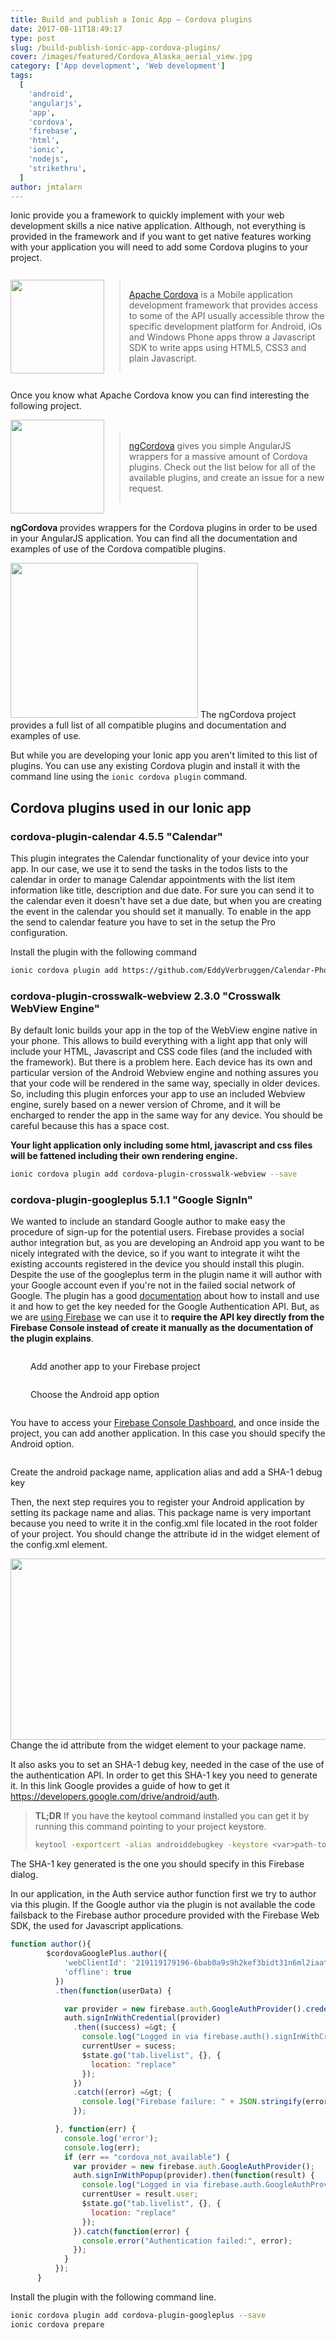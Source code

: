 ```yaml
---
title: Build and publish a Ionic App – Cordova plugins
date: 2017-08-11T18:49:17
type: post
slug: /build-publish-ionic-app-cordova-plugins/
cover: /images/featured/Cordova_Alaska_aerial_view.jpg
category: ['App development', 'Web development']
tags:
  [
    'android',
    'angularjs',
    'app',
    'cordova',
    'firebase',
    'html',
    'ionic',
    'nodejs',
    'strikethru',
  ]
author: jmtalarn
---
```


Ionic provide you a framework to quickly implement with your web development skills a nice native application. Although, not everything is provided in the framework and if you want to get native features working with your application you will need to add some Cordova plugins to your project.
<!--more-->
<div style="display: flex; align-items: center; justify-content: center;">
  <img class="size-thumbnail" src="../images/q5Jmvu10tV-150x150.png" alt="" width="150" height="150" />
  <blockquote><p><a href="http://cordova.apache.org/">Apache Cordova</a> is a Mobile application development framework that provides access to some of the API usually accessible throw the specific development platform for Android, iOs and Windows Phone apps throw a Javascript SDK to write apps using HTML5, CSS3 and plain Javascript.</p></blockquote>
</div>
<p style="display: block; clear: both;">Once you know what Apache Cordova know you can find interesting the following project.</p>
<div style="display: flex; align-items: center; justify-content: center;">
  <img class="size-thumbnail" src="../images/ngcordova-150x150.png" alt="" width="150" height="150" />
  <blockquote><p><a href="http://ngcordova.com/" target="_blank" rel="noopener">ngCordova</a> gives you simple AngularJS wrappers for a massive amount of Cordova plugins. Check out the list below for all of the available plugins, and create an issue for a new request.</p></blockquote>
</div>
<p style="display: block; clear: both;"><strong>ngCordova </strong>provides wrappers for the Cordova plugins in order to be used in your AngularJS application. You can find all the documentation and examples of use of the Cordova compatible plugins.</p>
<p><img class="size-medium" src="../images/ngCordova-Plugins-by-the-Ionic-Framework-Team-300x248.png" alt="" width="300" height="248" /> The ngCordova project provides a full list of all compatible plugins and documentation and examples of use.</p>
<p>But while you are developing your Ionic app you aren't limited to this list of plugins. You can use any existing Cordova plugin and install it with the command line using the <code>ionic cordova plugin</code> command.</p>
<h2>Cordova plugins used in our Ionic app</h2>
<h3>cordova-plugin-calendar 4.5.5 "Calendar"</h3>
<p>This plugin integrates the Calendar functionality of your device into your app. In our case, we use it to send the tasks in the todos lists to the calendar in order to manage Calendar appointments with the list item information like title, description and due date. For sure you can send it to the calendar even it doesn't have set a due date, but when you are creating the event in the calendar you should set it manually. To enable in the app the send to calendar feature you have to set in the setup the Pro configuration.</p>
<p>Install the plugin with the following command</p>

```bash
ionic cordova plugin add https://github.com/EddyVerbruggen/Calendar-PhoneGap-Plugin.git --save
```

<h3>cordova-plugin-crosswalk-webview 2.3.0 "Crosswalk WebView Engine"</h3>
<p>By default Ionic builds your app in the top of the WebView engine native in your phone. This allows to build everything with a light app that only will include your HTML, Javascript and CSS code files (and the included with the framework). But there is a problem here. Each device has its own and particular version of the Android Webview engine and nothing assures you that your code will be rendered in the same way, specially in older devices. So, including this plugin enforces your app to use an included Webview engine, surely based on a newer version of Chrome, and it will be encharged to render the app in the same way for any device. You should be careful because this has a space cost.</p>
<p><strong>Your light application only including some html, javascript and css files will be fattened including their own rendering engine.</strong></p>

```bash
ionic cordova plugin add cordova-plugin-crosswalk-webview --save
```

<h3>cordova-plugin-googleplus 5.1.1 "Google SignIn"</h3>
<p>We wanted to include an standard Google author to make easy the procedure of sign-up for the potential users. Firebase provides a social author integration but, as you are developing an Android app you want to be nicely integrated with the device, so if you want to integrate it wiht the existing accounts registered in the device you should install this plugin. Despite the use of the googleplus term in the plugin name it will author with your Google account even if you're not in the failed social network of Google. The plugin has a good <a href="https://github.com/EddyVerbruggen/cordova-plugin-googleplus" target="_blank" rel="noopener">documentation</a> about how to install and use it and how to get the key needed for the Google Authentication API. But, as we are <a href="http://blog.jmtalarn.com/build-publish-ionic-app-configuring-firebase/">using Firebase</a> we can use it to <strong>require the API key directly from the Firebase Console instead of create it manually as the documentation of the plugin explains</strong>.</p>
<div style="display: block;">
<div style="display: flex; align-items: center; justify-content: start">
  <img style="display: inline-block; margin: 1rem;" src="../images/Firebase-21-19-23-150x150.png" alt="" /> 
  <p>Add another app to your Firebase project</p>
</div>
<div style="display: flex; align-items: center; justify-content: start">
  <img  style="display: inline-block; margin: 1rem;" src="../images/Firebase-21-19-33-150x150.png" alt="" /> 
  <p>Choose the Android app option</p>
</div>
<p>You have to access your <a href="https://console.firebase.google.com" target="_blank" rel="noopener">Firebase Console Dashboard</a>, and once inside the project, you can add another application. In this case you should specify the Android option.</p>
</div>
<img class="size-full" src="../images/Firebase-21-19-47.png" alt="" />
<p>Create the android package name, application alias and add a SHA-1 debug key</p>

<p>Then, the next step requires you to register your Android application by setting its package name and alias. This package name is very important because you need to write it in the config.xml file located in the root folder of your project. You should change the attribute id in the widget element of the config.xml element.</p>
<p><img class="size-full" src="../images/config_xml-strikethru.png" alt="" width="995" height="290" /> Change the id attribute from the widget element to your package name.</p>

<p>It also asks you to set an SHA-1 debug key, needed in the case of the use of the authentication API. In order to get this SHA-1 key you need to generate it. In this link Google provides a guide of how to get it <a href="https://developers.google.com/drive/android/auth" target="_blank" rel="noopener">https://developers.google.com/drive/android/auth</a>.</p>
<blockquote><p><strong>TL;DR</strong> If you have the keytool command installed you can get it by running this command pointing to your project keystore.</p>

```bash
keytool -exportcert -alias androiddebugkey -keystore <var>path-to-debug-or-production-keystore</var> -list -v
```

</blockquote>
<p>The SHA-1 key generated is the one you should specify in this Firebase dialog.</p>
<p>In our application, in the Auth service author function first we try to author via this plugin. If the Google author via the plugin is not available the code failsback to the Firebase author procedure provided with the Firebase Web SDK, the used for Javascript applications.</p>

```javascript
function author(){
        $cordovaGooglePlus.author({
            'webClientId': '219119179196-6bab0a9s9h2kef3bidt31n6ml2iaatq4.apps.googleusercontent.com',
            'offline': true
          })
          .then(function(userData) {

            var provider = new firebase.auth.GoogleAuthProvider().credential(userData.idToken);
            auth.signInWithCredential(provider)
              .then((success) =&gt; {
                console.log("Logged in via firebase.auth().signInWithCredential(provider)");
                currentUser = sucess;
                $state.go("tab.livelist", {}, {
                  location: "replace"
                });
              })
              .catch((error) =&gt; {
                console.log("Firebase failure: " + JSON.stringify(error));
              });

          }, function(err) {
            console.log('error');
            console.log(err);
            if (err == "cordova_not_available") {
              var provider = new firebase.auth.GoogleAuthProvider();
              auth.signInWithPopup(provider).then(function(result) {
                console.log("Logged in via firebase.auth.GoogleAuthProvider()");
                currentUser = result.user;
                $state.go("tab.livelist", {}, {
                  location: "replace"
                });
              }).catch(function(error) {
                console.error("Authentication failed:", error);
              });
            }
          });
      }
```

<p>Install the plugin with the following command line.</p>

```bash
ionic cordova plugin add cordova-plugin-googleplus --save
ionic cordova prepare
```
